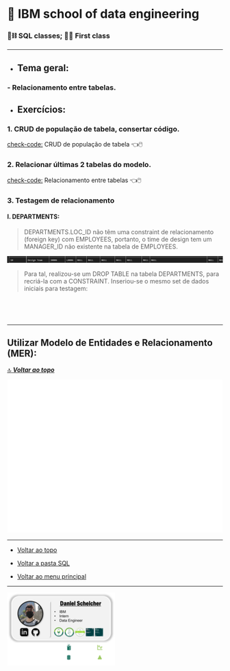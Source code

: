 # :robot: IBM school of data engineering 
### :game_die::chains: SQL classes; :man_technologist: First class

***
* ## Tema geral: 
### - Relacionamento entre tabelas.

* ## Exercícios:
### 1. CRUD de população de tabela, consertar código.
[check-code:](CRUD-inicial.sql)  CRUD de população de tabela :point_left::computer_mouse:

### 2. Relacionar últimas 2 tabelas do modelo.
[check-code:](CRUD-inicial.sql) Relacionamento entre tabelas :point_left::computer_mouse:

### 3. Testagem de relacionamento
#### I. DEPARTMENTS:
> DEPARTMENTS.LOC_ID não têm uma constraint de relacionamento (foreign key) com EMPLOYEES, portanto, o time de design tem um MANAGER_ID não existente na tabela de EMPLOYEES.

![constraint-failed](./images/departments-constraint-managerID.png)

> Para tal, realizou-se um DROP TABLE na tabela DEPARTMENTS, para recriá-la com a CONSTRAINT. Inseriou-se o mesmo set de dados iniciais para testagem:

![]()

<br>

***

## Utilizar Modelo de Entidades e Relacionamento (MER):
[:top: ***Voltar ao topo***](#robot-ibm-school-of-data-engineering)

![imagem-do-mer](../images/uml-mer.png)

***

* [Voltar ao topo](#robot-ibm-school-of-data-engineering)

* [Voltar a pasta SQL](../../5-SQL/)

* [Voltar ao menu principal](https://github.com/DanScherr/ibm-school-of-data_engineering)

***

<a href="https://github.com/DanScherr">
    <img src='../../images/the-end-img.png' width=50%>
</a>
